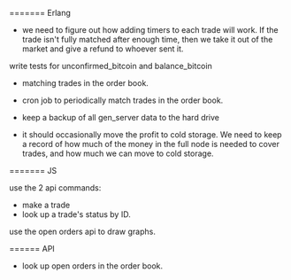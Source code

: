 ======= Erlang

* we need to figure out how adding timers to each trade will work. If the trade isn't fully matched after enough time, then we take it out of the market and give a refund to whoever sent it.


write tests for unconfirmed_bitcoin and balance_bitcoin

* matching trades in the order book.
- cron job to periodically match trades in the order book.

* keep a backup of all gen_server data to the hard drive

* it should occasionally move the profit to cold storage. We need to keep a record of how much of the money in the full node is needed to cover trades, and how much we can move to cold storage.

======= JS

use the 2 api commands:
* make a trade
* look up a trade's status by ID.

use the open orders api to draw graphs.

====== API

* look up open orders in the order book.